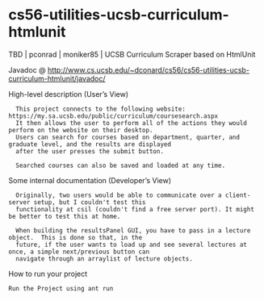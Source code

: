 cs56-utilities-ucsb-curriculum-htmlunit
=======================================

TBD | pconrad | moniker85 | UCSB Curriculum Scraper based on HtmlUnit

Javadoc @ http://www.cs.ucsb.edu/~dconard/cs56/cs56-utilities-ucsb-curriculum-htmlunit/javadoc/


High-level description (User’s View)

      This project connects to the following website: https://my.sa.ucsb.edu/public/curriculum/coursesearch.aspx
      It then allows the user to perform all of the actions they would perform on the website on their desktop.
      Users can search for courses based on department, quarter, and graduate level, and the results are displayed 
      after the user presses the submit button.
      
      Searched courses can also be saved and loaded at any time.
    
Some internal documentation (Developer’s View)

      Originally, two users would be able to communicate over a client-server setup, but I couldn't test this
      functionality at csil (couldn't find a free server port). It might be better to test this at home.
      
      When building the resultsPanel GUI, you have to pass in a lecture object.  This is done so that, in the 
      future, if the user wants to load up and see several lectures at once, a simple next/previous button can
      navigate through an arraylist of lecture objects.
      
      

How to run your project 

    Run the Project using ant run
